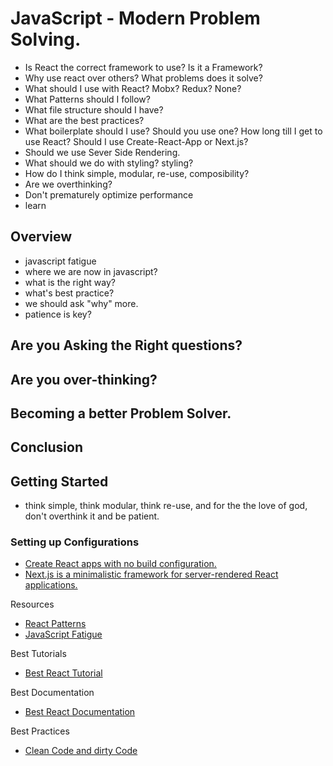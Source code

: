 # JavaScript - Modern Problem Solving.
- Is React the correct framework to use? Is it a Framework? 
- Why use react over others? What problems does it solve?
- What should I use with React? Mobx? Redux? None?
- What Patterns should I follow?
- What file structure should I have?
- What are the best practices?
- What boilerplate should I use? Should you use one? How long till I get to use React? Should I use Create-React-App or Next.js?
- Should we use Sever Side Rendering.
- What should we do with styling? styling? 
- How do I think simple, modular, re-use, composibility?
- Are we overthinking?
- Don't prematurely optimize performance
- learn 

## Overview
- javascript fatigue
- where we are now in javascript?
- what is the right way?
- what's best practice?
- we should ask "why" more.
- patience is key?

## Are you Asking the Right questions?
## Are you over-thinking?
## Becoming a better Problem Solver.
## Conclusion


## Getting Started 
* think simple, think modular, think re-use, and for the the love of god, don't overthink it and be patient.

### Setting up Configurations
* [Create React apps with no build configuration.](https://github.com/facebookincubator/create-react-app)
* [Next.js is a minimalistic framework for server-rendered React applications.](https://github.com/zeit/next.js/)

Resources
* [React Patterns](https://reactjs.org/tutorial/tutorial.html)
* [JavaScript Fatigue](http://blog.jakoblind.no/cure-for-javascript-fatigue/)

Best Tutorials
* [Best React Tutorial](https://reactjs.org/tutorial/tutorial.html)

Best Documentation
* [Best React Documentation](https://reactjs.org/docs/)

Best Practices
* [Clean Code and dirty Code](http://americanexpress.io/clean-code-dirty-code/)

